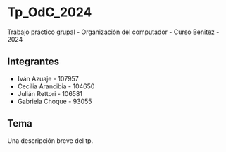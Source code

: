 # Tp_OdC_2024

Trabajo práctico grupal - Organización del computador - Curso Benitez - 2024

## Integrantes

* Iván Azuaje - 107957
* Cecilia Arancibia - 104650
* Julián Rettori - 106581
* Gabriela Choque - 93055

## Tema

Una descripción breve del tp.
